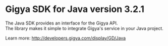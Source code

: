 Gigya SDK for Java version 3.2.1
===================================
The Java SDK provides an interface for the Gigya API.  
The library makes it simple to integrate Gigya's service in your Java project.

Learn more: http://developers.gigya.com/display/GD/Java
